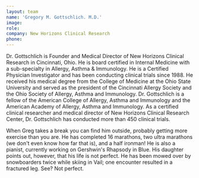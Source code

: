 ```yaml
---
layout: team
name: 'Gregory M. Gottschlich. M.D.'
image:
role:
company: New Horizons Clinical Research
phone:
---
```


Dr. Gottschlich is Founder and Medical Director of New Horizons Clinical Research in Cincinnati, Ohio. He is board certified in Internal Medicine with a sub-specialty in Allergy, Asthma & Immunology. He is a Certified Physician Investigator and has been conducting clinical trials since 1988. He received his medical degree from the College of Medicine at the Ohio State University and served as the president of the Cincinnati Allergy Society and the Ohio Society of Allergy, Asthma and Immunology. Dr. Gottschlich is a fellow of the American College of Allergy, Asthma and Immunology and the American Academy of Allergy, Asthma and Immunology. As a certified clinical researcher and medical director of New Horizons Clinical Research Center, Dr. Gottschlich has conducted more than 450 clinical trials.

When Greg takes a break you can find him outside, probably getting more exercise than you are. He has completed 16 marathons, two ultra marathons (we don't even know how far that is), and a half ironman! He is also a pianist, currently working on Gershwin's Rhapsody in Blue. His daughter points out, however, that his life is not perfect. He has been mowed over by snowboarders twice while skiing in Vail; one encounter resulted in a fractured leg. See? Not perfect.